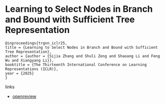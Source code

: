 # Learning to Select Nodes in Branch and Bound with Sufficient Tree Representation

```
@inproceedings{trgnn_iclr25,
title = {Learning to Select Nodes in Branch and Bound with Sufficient Tree Representation},
author = {author = {Sijia Zhang and Shuli Zeng and Shaoang Li and Feng Wu and Xiangyang Li}},
booktitle = {The Thirteenth International Conference on Learning Representations (ICLR)},
year = {2025}
}
```

links
- [openreview](https://openreview.net/forum?id=gyvYKLEm8t)
